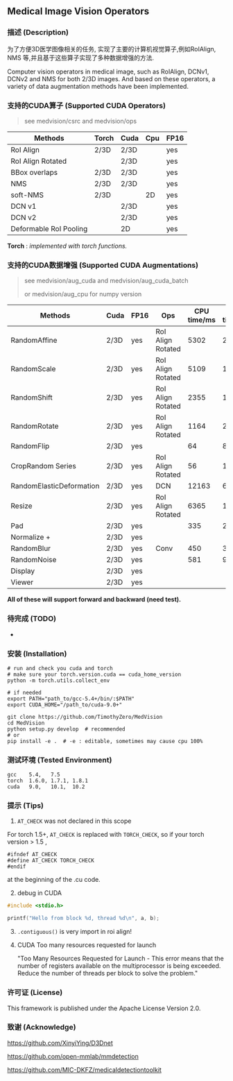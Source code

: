 ## Medical Image Vision Operators

### 描述 (Description)

为了方便3D医学图像相关的任务, 实现了主要的计算机视觉算子,例如RoIAlign, NMS 等,并且基于这些算子实现了多种数据增强的方法.

Computer vision operators in medical image, such as RoIAlign, DCNv1, DCNv2 and NMS for both 2/3D images. And based on these operators, a variety of data augmentation methods have been implemented.

### 支持的CUDA算子 (Supported CUDA Operators)

> see medvision/csrc and medvision/ops

| Methods                | Torch | Cuda | Cpu  | FP16 |
| ---------------------- | ----- | ---- | ---- | ---- |
| RoI Align              | 2/3D  | 2/3D |      | yes  |
| RoI Align Rotated      |       | 2/3D |      | yes  |
| BBox overlaps          | 2/3D  | 2/3D |      | yes  |
| NMS                    | 2/3D  | 2/3D |      | yes  |
| soft-NMS               | 2/3D  |      | 2D   | yes  |
| DCN v1                 |       | 2/3D |      | yes  |
| DCN v2                 |       | 2/3D |      | yes  |
| Deformable RoI Pooling |       | 2D   |      | yes  |

**Torch** : *implemented with torch functions.*

### 支持的CUDA数据增强 (Supported CUDA Augmentations)

> see medvision/aug_cuda and medvision/aug_cuda_batch
>
> or medvision/aug_cpu for numpy version

| Methods                  | Cuda | FP16 | Ops               | CPU time/ms | GPU time/ms |
| ------------------------ | ---- | ---- | ----------------- | ----------- | ----------- |
| RandomAffine             | 2/3D | yes  | RoI Align Rotated | 5302        | 20          |
| RandomScale              | 2/3D | yes  | RoI Align Rotated | 5109        | 19          |
| RandomShift              | 2/3D | yes  | RoI Align Rotated | 2355        | 19          |
| RandomRotate             | 2/3D | yes  | RoI Align Rotated | 1164        | 20          |
| RandomFlip               | 2/3D | yes  |                   | 64          | 8           |
| CropRandom Series        | 2/3D | yes  | RoI Align Rotated | 56          | 1           |
| RandomElasticDeformation | 2/3D | yes  | DCN               | 12163       | 614         |
| Resize                   | 2/3D | yes  | RoI Align Rotated | 6365        | 12          |
| Pad                      | 2/3D | yes  |                   | 335         | 2           |
| Normalize +              | 2/3D | yes  |                   |             |             |
| RandomBlur               | 2/3D | yes  | Conv              | 450         | 3           |
| RandomNoise              | 2/3D | yes  |                   | 581         | 9           |
| Display                  | 2/3D | yes  |                   |             |             |
| Viewer                   | 2/3D | yes  |                   |             |             |

**All of these will support forward and backward (need test).**


### 待完成 (TODO)

- 


### 安装 (Installation)

```shell
# run and check you cuda and torch
# make sure your torch.version.cuda == cuda_home_version
python -m torch.utils.collect_env

# if needed
export PATH="path_to/gcc-5.4+/bin/:$PATH"
export CUDA_HOME="/path_to/cuda-9.0+"

git clone https://github.com/TimothyZero/MedVision
cd MedVision
python setup.py develop  # recommended
# or
pip install -e .  # -e : editable, sometimes may cause cpu 100%
```


### 测试环境 (Tested Environment)

```
gcc    5.4,   7.5
torch  1.6.0, 1.7.1, 1.8.1
cuda   9.0,   10.1,  10.2
```

### 提示 (Tips)

1. `AT_CHECK` was not declared in this scope

For torch 1.5+, `AT_CHECK` is replaced with `TORCH_CHECK`, so if your torch version > 1.5 ,
```cuda
#ifndef AT_CHECK
#define AT_CHECK TORCH_CHECK
#endif
```
at the beginning of the .cu code.

2. debug in CUDA
```c
#include <stdio.h>

printf("Hello from block %d, thread %d\n", a, b);
```

3. `.contiguous()` is very import in roi align!

4. CUDA Too many resources requested for launch

   "Too Many Resources Requested for Launch - This error means that the number of registers available on the multiprocessor is being exceeded. Reduce the number of threads per block to solve the problem."

### 许可证 (License)

This framework is published under the Apache License Version 2.0.

### 致谢 (Acknowledge)

https://github.com/XinyiYing/D3Dnet

https://github.com/open-mmlab/mmdetection

https://github.com/MIC-DKFZ/medicaldetectiontoolkit

